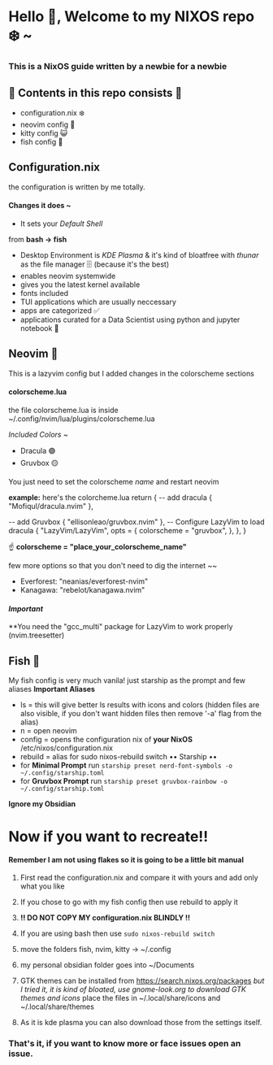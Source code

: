 # Hello 👋, Welcome to my NIXOS repo ❄️ ~
### This is a NixOS guide written by a newbie for a newbie

## 🔰 Contents in this repo consists 🔰
- configuration.nix ❄️
- neovim config 📝
- kitty config 😺 
- fish config 🐠 


## Configuration.nix
the configuration is written by me totally.
#### Changes it does ~
- It sets your *Default Shell*

from **bash -> fish**

- Desktop Environment is *KDE Plasma* & it's kind of bloatfree with *thunar* as the file manager 🗄️ (because it's the best)
- enables neovim systemwide
- gives you the latest kernel available
- fonts included
- TUI applications which are usually neccessary
- apps are categorized ✅
- applications curated for a Data Scientist using python and jupyter notebook 🐍


## Neovim 📝
This is a lazyvim config but I added changes in the colorscheme sections
#### colorscheme.lua
the file colorscheme.lua is inside ~/.config/nvim/lua/plugins/colorscheme.lua


*Included Colors* ~
- Dracula 🟣
- Gruvbox 🟡

 You just need to set the colorscheme *name* and restart neovim

**example:**
 here's the colorcheme.lua
 return {
  -- add dracula
  { "Mofiqul/dracula.nvim" },
  
  -- add Gruvbox
  { "ellisonleao/gruvbox.nvim" },
  -- Configure LazyVim to load dracula
  {
    "LazyVim/LazyVim",
    opts = {
      colorscheme = "gruvbox",
    },
  },
}

 ☝️ **colorscheme = "place_your_colorscheme_name"**

 few more options so that you don't need to dig the internet ~~
 - Everforest: "neanias/everforest-nvim"
 - Kanagawa: "rebelot/kanagawa.nvim"
 
 #### *Important*
 **You need the "gcc_multi" package for LazyVim to work properly (nvim.treesetter)

## Fish 🐠 
My fish config is very much vanila! just starship as the prompt and few aliases
**Important Aliases**
- ls = this will give better ls results with icons and colors (hidden files are also visible, if you don't want hidden files then remove '-a' flag from the alias)
- n = open neovim
- config = opens the configuration nix of **your NixOS** /etc/nixos/configuration.nix
- rebuild = alias for sudo nixos-rebuild switch
•• Starship ••
- for **Minimal Prompt** run ``starship preset nerd-font-symbols -o ~/.config/starship.toml``
- for **Gruvbox Prompt** run ``starship preset gruvbox-rainbow -o ~/.config/starship.toml``


**Ignore my Obsidian**


# Now if you want to recreate!!
#### Remember I am not using flakes so it is going to be a little bit manual

1. First read the configuration.nix and compare it with yours and add only what you like
2. If you chose to go with my fish config then use rebuild to apply it
3. **!! DO NOT COPY MY configuration.nix BLINDLY !!**
4. If you are using bash then use
`` sudo nixos-rebuild switch ``
5. move the folders fish, nvim, kitty -> ~/.config
6. my personal obsidian folder goes into ~/Documents
7. GTK themes can be installed from https://search.nixos.org/packages
*but I tried it, it is kind of bloated, use gnome-look.org to download GTK themes and icons*
place the files in ~/.local/share/icons and ~/.local/share/themes

8. As it is kde plasma you can also download those from the settings itself.


### That's it, if you want to know more or face issues open an issue.
